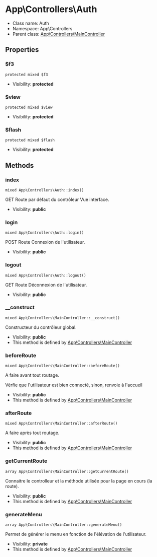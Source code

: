 App\Controllers\Auth
===============






* Class name: Auth
* Namespace: App\Controllers
* Parent class: [App\Controllers\MainController](App-Controllers-MainController.md)





Properties
----------


### $f3

    protected mixed $f3





* Visibility: **protected**


### $view

    protected mixed $view





* Visibility: **protected**


### $flash

    protected mixed $flash





* Visibility: **protected**


Methods
-------


### index

    mixed App\Controllers\Auth::index()

GET Route par défaut du contrôleur
Vue interface.



* Visibility: **public**




### login

    mixed App\Controllers\Auth::login()

POST Route
Connexion de l'utilisateur.



* Visibility: **public**




### logout

    mixed App\Controllers\Auth::logout()

GET Route
Déconnexion de l'utilisateur.



* Visibility: **public**




### __construct

    mixed App\Controllers\MainController::__construct()

Constructeur du contrôleur global.



* Visibility: **public**
* This method is defined by [App\Controllers\MainController](App-Controllers-MainController.md)




### beforeRoute

    mixed App\Controllers\MainController::beforeRoute()

A faire avant tout routage.

Vérfie que l'utilisateur est bien connecté, sinon, renvoie à l'accueil

* Visibility: **public**
* This method is defined by [App\Controllers\MainController](App-Controllers-MainController.md)




### afterRoute

    mixed App\Controllers\MainController::afterRoute()

A faire après tout routage.



* Visibility: **public**
* This method is defined by [App\Controllers\MainController](App-Controllers-MainController.md)




### getCurrentRoute

    array App\Controllers\MainController::getCurrentRoute()

Connaitre le controlleur et la méthode utilisée pour la page en cours (la route).



* Visibility: **public**
* This method is defined by [App\Controllers\MainController](App-Controllers-MainController.md)




### generateMenu

    array App\Controllers\MainController::generateMenu()

Permet de générer le menu en fonction de l'élévation de l'utilisateur.



* Visibility: **private**
* This method is defined by [App\Controllers\MainController](App-Controllers-MainController.md)



